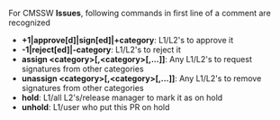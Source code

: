 <cmsbot></cmsbot>For CMSSW **Issues**, following commands in first line of a comment are recognized
- **+1|approve[d]|sign[ed]|+category**: L1/L2's to approve it
- **-1|reject[ed]|-category**: L1/L2's to reject it
- **assign &lt;category&gt;[,&lt;category&gt;[,...]]**: Any L1/L2's to request signatures from other categories
- **unassign &lt;category&gt;[,&lt;category&gt;[,...]]**: Any L1/L2's to remove signatures from other categories
- **hold**: L1/all L2's/release manager to mark it as on hold
- **unhold**: L1/user who put this PR on hold
